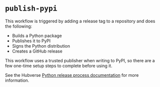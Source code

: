 # `publish-pypi`

This workflow is triggered by adding a release tag to a repository and does the
following:

- Builds a Python package
- Publishes it to PyPI
- Signs the Python distribution
- Creates a GitHub release

This workflow uses a trusted publisher when writing to PyPI, so there are a
few one-time setup steps to complete before using it.

See the Hubverse
[Python release process documentation](https://docs.hubverse.io/en/latest/developer/python.html#pypi-setup)
for more information.
